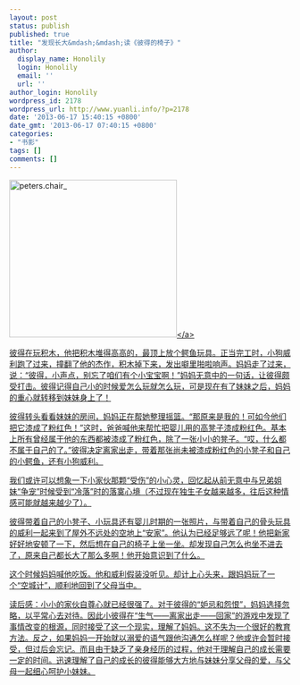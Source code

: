 ```yaml
---
layout: post
status: publish
published: true
title: "发现长大&mdash;&mdash;读《彼得的椅子》"
author:
  display_name: Honolily
  login: Honolily
  email: ''
  url: ''
author_login: Honolily
wordpress_id: 2178
wordpress_url: http://www.yuanli.info/?p=2178
date: '2013-06-17 15:40:15 +0800'
date_gmt: '2013-06-17 07:40:15 +0800'
categories:
- "书影"
tags: []
comments: []
---
```

<p><a href="http:&#47;&#47;www.yuanli.info&#47;archives&#47;2178.html&#47;peters-chair_" rel="attachment wp-att-2180"><img src="http:&#47;&#47;www.yuanli.info&#47;wp-content&#47;uploads&#47;2013&#47;06&#47;peters.chair_-300x282.jpg" alt="peters.chair_" width="300" height="282" class="aligncenter size-medium wp-image-2180" &#47;><&#47;a></p>
<p>彼得在玩积木，他把积木堆得高高的，最顶上放个鳄鱼玩具。正当完工时，小狗威利跑了过来，撞翻了他的杰作，积木掉下来，发出噼里啪啦响声。妈妈走了过来，说：&ldquo;彼得，小声点，别忘了咱们有个小宝宝啊！&rdquo;妈妈无意中的一句话，让彼得颇受打击。彼得记得自己小的时候爱怎么玩就怎么玩，可是现在有了妹妹之后，妈妈的重心就转移到妹妹身上了！</p>
<p>彼得转头看看妹妹的房间，妈妈正在帮她整理摇篮。&ldquo;那原来是我的！可如今他们把它漆成了粉红色！&rdquo;这时，爸爸喊他来帮忙把婴儿用的高凳子漆成粉红色。基本上所有曾经属于他的东西都被漆成了粉红色，除了一张小小的凳子。&ldquo;哎，什么都不属于自己的了。&rdquo;彼得决定离家出走，带着那张尚未被漆成粉红色的小凳子和自己的小鳄鱼，还有小狗威利。</p>
<p>我们或许可以想象一下小家伙那颗&ldquo;受伤&rdquo;的小心灵，回忆起从前无意中与兄弟姐妹&ldquo;争宠&rdquo;时候受到&ldquo;冷落&rdquo;时的落寞心境（不过现在独生子女越来越多，往后这种情感可能就越来越少了）。</p>
<p>彼得带着自己的小凳子、小玩具还有婴儿时期的一张照片，与带着自己的骨头玩具的威利一起来到了屋外不远处的空地上&ldquo;安家&rdquo;。他认为已经足够远了呢！他把新家好好地安顿了一下，然后想在自己的椅子上坐一坐。却发现自己怎么也坐不进去了，原来自己都长大了那么多啊！他开始意识到了什么。</p>
<p>这个时候妈妈喊他吃饭。他和威利假装没听见。却计上心头来，跟妈妈玩了一个&ldquo;空城计&rdquo;，顺利地回到了父母当中。</p>
<p>读后感：小小的家伙自尊心就已经很强了。对于彼得的&ldquo;妒忌和怨恨&rdquo;，妈妈选择忽略，以平常心去对待。因此小彼得在&ldquo;生气&mdash;&mdash;离家出走&mdash;&mdash;回家&rdquo;的游戏中发现了事情改变的根源，同时接受了这一个现实，理解了妈妈。这不失为一个很好的教育方法。反之，如果妈妈一开始就以溺爱的语气跟他沟通怎么样呢？他或许会暂时接受，但过后会忘记。而且由于缺乏了亲身经历的过程，他对于理解自己的成长需要一定的时间。迅速理解了自己的成长的彼得能够大方地与妹妹分享父母的爱，与父母一起细心呵护小妹妹。</p>
